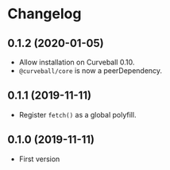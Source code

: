 Changelog
=========

0.1.2 (2020-01-05)
------------------

*  Allow installation on Curveball 0.10.
* `@curveball/core` is now a peerDependency.


0.1.1 (2019-11-11)
------------------

* Register `fetch()` as a global polyfill.


0.1.0 (2019-11-11)
------------------

* First version
